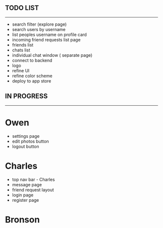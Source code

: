 ## TODO LIST

---

- search filter (explore page)
- search users by username
- list peoples username on profile card
- incoming friend requests list page
- friends list
- chats list
- individual chat window ( separate page)
- connect to backend
- logo
- refine UI
- refine color scheme
- deploy to app store

## IN PROGRESS

---

# Owen

- settings page
- edit photos button
- logout button

# Charles

- top nav bar - Charles
- message page
- friend request layout
- login page
- register page

# Bronson
